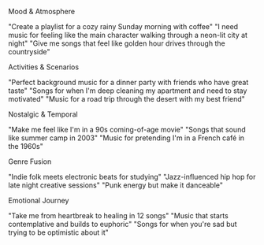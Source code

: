 Mood & Atmosphere

"Create a playlist for a cozy rainy Sunday morning with coffee" "I need music
for feeling like the main character walking through a neon-lit city at night"
"Give me songs that feel like golden hour drives through the countryside"

Activities & Scenarios

"Perfect background music for a dinner party with friends who have great taste"
"Songs for when I'm deep cleaning my apartment and need to stay motivated"
"Music for a road trip through the desert with my best friend"

Nostalgic & Temporal

"Make me feel like I'm in a 90s coming-of-age movie" "Songs that sound like
summer camp in 2003" "Music for pretending I'm in a French café in the 1960s"

Genre Fusion

"Indie folk meets electronic beats for studying" "Jazz-influenced hip hop for
late night creative sessions" "Punk energy but make it danceable"

Emotional Journey

"Take me from heartbreak to healing in 12 songs" "Music that starts
contemplative and builds to euphoric" "Songs for when you're sad but trying to
be optimistic about it"
